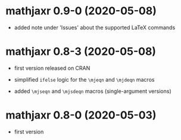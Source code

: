 # mathjaxr 0.9-0 (2020-05-08)

* added note under 'Issues' about the supported LaTeX commands

# mathjaxr 0.8-3 (2020-05-08)

* first version released on CRAN

* simplified `ifelse` logic for the `\mjeqn` and `\mjdeqn` macros

* added `\mjseqn` and `\mjsdeqn` macros (single-argument versions)

# mathjaxr 0.8-0 (2020-05-03)

* first version
